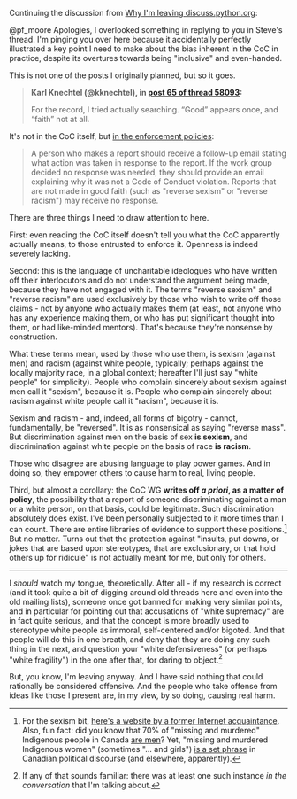 <!--
.. title: Thread 58408 ("I’m leaving too"), post 2
-->

Continuing the discussion from [Why I&#x27;m leaving discuss.python.org](https://discuss.python.org/t/why-im-leaving-discuss-python-org/58093/65):

@pf_moore Apologies, I overlooked something in replying to you in Steve's thread. I'm pinging you over here because it accidentally perfectly illustrated a key point I need to make about the bias inherent in the CoC in practice, despite its overtures towards being "inclusive" and even-handed.

This is not one of the posts I originally planned, but so it goes.

> **Karl Knechtel (@kknechtel), in [post 65 of thread 58093](https://discuss.python.org/t/_/58093/65):**
>
> For the record, I tried actually searching. “Good” appears once, and “faith” not at all.

It's not in the CoC itself, but [in the enforcement policies](https://policies.python.org/python.org/code-of-conduct/Enforcement-Procedures/):

> A person who makes a report should receive a follow-up email stating what action was taken in response to the report. If the work group decided no response was needed, they should provide an email explaining why it was not a Code of Conduct violation. Reports that are not made in good faith (such as "reverse sexism" or "reverse racism") may receive no response.

There are three things I need to draw attention to here.

First: even reading the CoC itself doesn't tell you what the CoC apparently actually means, to those entrusted to enforce it. Openness is indeed severely lacking.

Second: this is the language of uncharitable ideologues who have written off their interlocutors and do not understand the argument being made, because they have not engaged with it. The terms "reverse sexism" and "reverse racism" are used exclusively by those who wish to write off those claims - not by anyone who actually makes them (at least, not anyone who has any experience making them, or who has put significant thought into them, or had like-minded mentors). That's because they're nonsense by construction.

What these terms mean, used by those who use them, is sexism (against men) and racism (against white people, typically; perhaps against the locally majority race, in a global context; hereafter I'll just say "white people" for simplicity). People who complain sincerely about sexism against men call it "sexism", because it is. People who complain sincerely about racism against white people call it "racism", because it is.

Sexism and racism - and, indeed, all forms of bigotry - cannot, fundamentally, be "reversed". It is as nonsensical as saying "reverse mass". But discrimination against men on the basis of sex **is sexism**, and discrimination against white people on the basis of race **is racism**.

Those who disagree are abusing language to play power games. And in doing so, they empower others to cause harm to real, living people.

Third, but almost a corollary: the CoC WG **writes off *a priori*, as a matter of policy**, the possibility that a report of someone discriminating against a man or a white person, on that basis, could be legitimate. Such discrimination absolutely does exist. I've been personally subjected to it more times than I can count. There are entire libraries of evidence to support these positions.[^1] But no matter. Turns out that the protection against "insults, put downs, or jokes that are based upon stereotypes, that are exclusionary, or that hold others up for ridicule" is not actually meant for me, but only for others.

----

I *should* watch my tongue, theoretically. After all - if my research is correct (and it took quite a bit of digging around old threads here and even into the old mailing lists), someone once got banned for making very similar points, and in particular for pointing out that accusations of "white supremacy" are in fact quite serious, and that the concept is more broadly used to stereotype white people as immoral, self-centered and/or bigoted. And that people will do this in one breath, and deny that they are doing any such thing in the next, and question your "white defensiveness" (or perhaps "white fragility") in the one after that, for daring to object.[^2]

But, you know, I'm leaving anyway. And I have said nothing that could rationally be considered offensive. And the people who take offense from ideas like those I present are, in my view, by so doing, causing real harm.

[^1]: For the sexism bit, [here's a website by a former Internet acquaintance](https://becauseits2015.wordpress.com/). Also, fun fact: did you know that 70% of "missing and murdered" Indigenous people in Canada [are men](https://nationalpost.com/opinion/adam-jones-aboriginal-men-are-murdered-and-missing-far-more-than-aboriginal-women-a-proper-inquiry-would-explore-both)? Yet, "missing and murdered Indigenous women" (sometimes "... and girls") [is a set phrase](https://en.wikipedia.org/wiki/Missing_and_Murdered_Indigenous_Women) in Canadian political discourse (and elsewhere, apparently).

[^2]: If any of that sounds familiar: there was at least one such instance *in the conversation* that I'm talking about.

